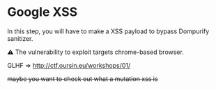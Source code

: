# Google XSS

In this step, you will have to make a XSS payload to bypass Dompurify sanitizer.

:warning: The vulnerability to exploit targets chrome-based browser.

GLHF => http://ctf.oursin.eu/workshops/01/





























































~~maybe you want to check out what a mutation xss is~~
